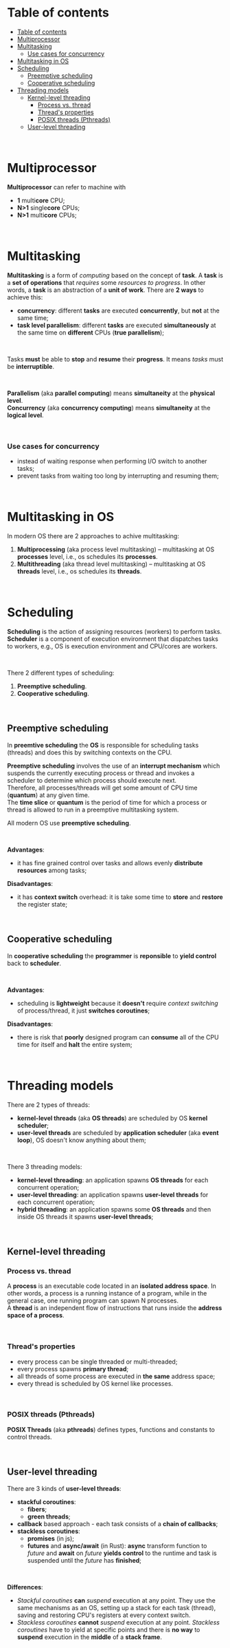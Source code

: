 # Table of contents
- [Table of contents](#table-of-contents)
- [Multiprocessor](#multiprocessor)
- [Multitasking](#multitasking)
    - [Use cases for concurrency](#use-cases-for-concurrency)
- [Multitasking in OS](#multitasking-in-os)
- [Scheduling](#scheduling)
  - [Preemptive scheduling](#preemptive-scheduling)
  - [Cooperative scheduling](#cooperative-scheduling)
- [Threading models](#threading-models)
  - [Kernel-level threading](#kernel-level-threading)
    - [Process vs. thread](#process-vs-thread)
    - [Thread's properties](#threads-properties)
    - [POSIX threads (Pthreads)](#posix-threads-pthreads)
  - [User-level threading](#user-level-threading)

<br>

# Multiprocessor
**Multiprocessor** can refer to machine with
- **1** multi**core** CPU;
- **N>1** single**core** CPUs;
- **N>1** multi**core** CPUs;

<br>

# Multitasking
**Multitasking** is a form of *computing* based on the concept of **task**. A **task** is a **set of operations** that *requires* some *resources* *to progress*. In other words, a **task** is an abstraction of a **unit of work**. There are **2 ways** to achieve this:
- **concurrency**: different **tasks** are executed **concurrently**, but **not** at the same time;
- **task level parallelism**: different **tasks** are executed **simultaneously** at the same time on **different** CPUs (**true parallelism**);

<br>

Tasks **must** be able to **stop** and **resume** their **progress**. It means *tasks* must be **interruptible**.<br>

<br>

**Parallelism** (aka **parallel computing**) means **simultaneity** at the **physical level**.<br>
**Concurrency** (aka **concurrency computing**) means **simultaneity** at the **logical level**.<br>

<br>

### Use cases for concurrency
- instead of waiting response when performing I/O switch to another tasks;
- prevent tasks from waiting too long by interrupting and resuming them;

<br>

# Multitasking in OS
In modern OS there are 2 approaches to achive multitasking: 
1.	**Multiprocessing** (aka process level multitasking) – multitasking at OS **processes** level, i.e., os schedules its **processes**.
2.	**Multithreading** (aka thread level multitasking) – multitasking at OS **threads** level, i.e., os schedules its **threads**.

<br>

# Scheduling
**Scheduling** is the action of assigning resources (workers) to perform tasks.<br>
**Scheduler** is a component of execution environment that dispatches tasks to workers, e.g., OS is execution environment and CPU/cores are workers. <br>

<br>

There 2 different types of scheduling:
1.	**Preemptive scheduling**.
2.	**Cooperative scheduling**.

<br>

## Preemptive scheduling
In **preemtive scheduling** the **OS** is responsible for scheduling tasks (threads) and does this by switching contexts on the CPU.<br>

**Preemptive scheduling** involves the use of an **interrupt mechanism** which suspends the currently executing process or thread and invokes a scheduler to determine which process should execute next.<br>
Therefore, all processes/threads will get some amount of CPU time (**quantum**) at any given time.<br>
The **time slice** or **quantum** is the period of time for which a process or thread is allowed to run in a preemptive multitasking system.<br>

All modern OS use **preemptive scheduling**.

<br>

**Advantages**:
- it has fine grained control over tasks and allows evenly **distribute resources** among tasks;

**Disadvantages**:
- it has **context switch** overhead: it is take some time to **store** and **restore** the register state;

<br>

## Cooperative scheduling
In **cooperative scheduling** the **programmer** is **reponsible** to **yield control** back to **scheduler**.<br>

<br>

**Advantages**:
- scheduling is **lightweight** because it **doesn't** require *context switching* of process/thread, it just **switches coroutines**;

**Disadvantages**:
- there is risk that **poorly** designed program can **consume** all of the CPU time for itself and **halt** the entire system;

<br>

# Threading models
There are 2 types of threads:
- **kernel-level threads** (aka **OS threads**) are scheduled by OS **kernel scheduler**;
- **user-level threads** are scheduled by **application scheduler** (aka **event loop**), OS doesn't know anything about them;

<br>

There 3 threading models:
- **kernel-level threading**: an application spawns **OS threads** for each concurrent operation;
- **user-level threading**: an application spawns **user-level threads** for each concurrent operation;
- **hybrid threading**: an application spawns some **OS threads** and then inside OS threads it spawns **user-level threads**;

<br>

## Kernel-level threading
### Process vs. thread
A **process** is an executable code located in an **isolated address space**. In other words, a process is a running instance of a program, while in the general case, one running program can spawn N processes.<br>
A **thread** is an independent flow of instructions that runs inside the **address space of a process**.<br>

<br>

### Thread's properties
- every process can be single threaded or multi-threaded;
- every process spawns **primary thread**;
- all threads of some process are executed in **the same** address space;
- every thread is scheduled by OS kernel like processes.

<br>

### POSIX threads (Pthreads)
**POSIX Threads** (aka **pthreads**) defines types, functions and constants to control threads.

<br>

## User-level threading
There are 3 kinds of **user-level threads**:
- **stackful coroutines**:
  - **fibers**;
  - **green threads**;
- **callback** based approach - each task consists of a **chain of callbacks**;
- **stackless coroutines**:
  - **promises** (in js);
  - **futures** and **async/await** (in Rust): **async** transform function to *future* and **await** on *future* **yields control** to the runtime and task is suspended until the *future* has **finished**;

<br>

**Differences**:
- *Stackful coroutines* **can** *suspend* execution at any point. They use the same mechanisms as an OS, setting up a stack for each task (thread), saving and restoring CPU's registers at every context switch.<br>
- *Stackless coroutines* **cannot** *suspend* execution at any point. *Stackless coroutines* have to yield at specific points and there is **no way** to **suspend** execution in the **middle** of a **stack frame**.<br>
